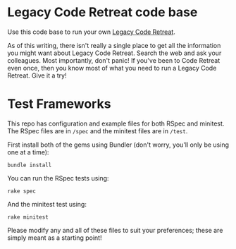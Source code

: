 Legacy Code Retreat code base
======

Use this code base to run your own [Legacy Code Retreat](http://legacycoderetreat.jbrains.ca).

As of this writing, there isn't really a single place to get all the information you might want about Legacy Code Retreat. Search the web and ask your colleagues. Most importantly, don't panic! If you've been to Code Retreat even once, then you know most of what you need to run a Legacy Code Retreat. Give it a try!


Test Frameworks
===============

This repo has configuration and example files for both RSpec and minitest. The
RSpec files are in `/spec` and the minitest files are in `/test`.

First install both of the gems using Bundler (don't worry, you'll only be
using one at a time):

    bundle install

You can run the RSpec tests using:

    rake spec

And the minitest test using:

    rake minitest

Please modify any and all of these files to suit your preferences; these are
simply meant as a starting point!

